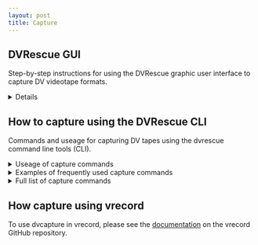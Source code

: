 ```yaml
---
layout: post
title: Capture
---
```


## DVRescue GUI
Step-by-step instructions for using the DVRescue graphic user interface to capture DV videotape formats. 
<details markdown=1>
  <summary markdown="span">Details</summary>
<iframe class="embed-doc" src="https://docs.google.com/document/d/e/2PACX-1vRi-g_KLJyzX89ZISEYD9v9kH8c-MABKZxjq-mnC9zWFdcLA0FFgoTQU1C2VxMUhlGvvWUwYCxjT1p2/pub?embedded=true"></iframe>
</details>

## How to capture using the DVRescue CLI
Commands and useage for capturing DV tapes using the dvrescue command line tools (CLI).
<details markdown=1>
  <summary markdown="span">Useage of capture commands</summary> <br />
  
**Basic useage:** <br />
Below is the order you should type the commands for capturing using the CLI.

1.) In the Terminal run ```dvrescue --list_devices``` to display the names of the devices connected to your computer. Note the name and device number of the one you want to use for capture. For example: <br />
```
$ dvrescue --list_devices <br />
0x80458280022265: Panasonic DV [DV]
```

2.) You can either type ```dvrescue``` at the start of the command or include the path to the version of dvrescue you want to use. Example: ```/usr/local/bin/dvrescue```

4.) If you only have one device connected, dvrescue will automatically select it. If you have more than one device connected, add the device number ```device://0x[device#]``` (for the corresponding deck you want to use for capture). Example (using the deck listed in step 1): ```dvrescue device://0x0x80458280022265``` 

5.) If you want dvrescue to rewind and recapture when it encounters an issue with a frame type ```--rewind-count``` and the number of attempts you want it to make before it moves on. Example if you wanted dvrescue to rewind and recapture 3 times: ```--rewind-count 3```

6.) Type ```-m``` to note you want to create a file.

7.) Type the files name. Add a space. Example: ```filename.dv```

8.) Type ```-m -``` to note you want to merge the multiple capture attempts for problematic frames (dvrescue will automatically rewind and try to capture the frame again when it encouters a problematic frame).

9.) To open a playback window during capture add ```| ffplay -```

10.) The full string to capture to the example device, create a file named "filename", using the rewind and recapture feature (with 3 attempts) and view the playback during capture would be: ```dvrescue device://0x0x80458280022265 --rewind-count 3 -m filename.dv -m - | ffplay -``` For more examples of frequently used dvcapture command strings, please see the section below. 

</details>


<details markdown=1>
  <summary markdown="span">Examples of frequently used capture commands</summary> <br />
  
**Basic capture (with only one deck connected)** <br />
```dvrescue -m filename.dv```

**Capture to a specific device:** <br />
```dvrescue device://0 filename.dv```

**Capture using rewind, recapture and merge:** <br />
```dvrescue --rewind-count 3 -m filename.dv -m```

**Capture using rewind, recapture and merge (3 attempts), show a preview window (with only one deck connected):** <br />
```dvrescue --rewind-count 3 -m filename.dv -m - | ffplay -```
</details>

<details markdown=1>
  <summary markdown="span">Full list of capture commands</summary>
  
All of these flags and options can also be viewed by typing dvrescue -h into the command line window.

    --help, -h
        Display this help and exit.

    --version
        Display DVRescue version and exit.

    --cc-format value
        Set Closed Captions output format to value.
        value can be 'scc', 'screen', 'srt'.
        If there is more than one instance of this option,
        this option is applied to the next --cc-output option.

    --cc-output value | -c value
        Store Closed Captions output to value (file name).
        File extension must be the format name (see above)
        if --cc-format is not provided.
        if content is different between Dseq and/or has more than 1 field,
        extension is prefixed by 'dseq%dseq%.' and/or 'field%field%.'.
        There can be more than one instance of this option.

    --cc-tc value
        Set Closed Captions output start time code to value.
        Used for SCC output.
        value format is HH:MM:SS;FF, or 'dv' (for DV first frame time code).

    --webvtt-output value | -s value
        Store WebVTT output to value (file name).

    --xml-output value | -x value
        Store XML output to value (file name).

    --merge value | -m value
        Merge all input files into value (file name),
        picking the best part of each file.

    --merge-log value
        Store merge log to value (file name).

    --merge-output-speed
        Report and merge frames having speed not meaning normal playback
        Is default (it will change in the future).

    --merge-ignore-speed
        Do not report and do not merge frames having speed not
        meaning normal playback.

    --merge-output-concealed
        Report and merge frames having all blocks concealed.
        Is default (it will change in the future).

    --merge-ignore-concealed
        Do not report and do not merge frames having all blocks concealed.

    --merge-log-missing
        Report frames considered as missing (due to time code jump etc).
        Is default if information output format is not CSV.

    --merge-hide-missing
        Do not report frames considered as missing (due to time code jump etc).
        Is default if information output format is CSV.

    --merge-log-intermediate
        Display additional lines of information
        about intermediate analysis during files merge.
        Is default if information output format is not CSV.

    --merge-hide-intermediate
        Hide additional lines of information
        about intermediate analysis during files merge.
        Is default if information output format is CSV.

    --csv
        Output is in CSV format rather than human readable text.

    --caption-presence-change value
        Split XML "frames" elements when there is a caption presence
        change (value = "y") or do not split (value = "n").
        Default is "n".

    --verbosity value | -v value
        Verbosity of the output set to value:
        0: no output.
        5: summary only.
        7: information per frame if there is a problem + summary.
        9: information per frame + summary.

    --timeout value
        Time out limit for the device or pipe input ("-" file name) set to value (in seconds)

    --capture
        Launch capture.
        Is the default if no --cmd option is provided.
        Usable only if input is a device.

    --in-control
        Include an integrated command line input for controlling the input.
        Usable only if input is a device.

    --list_devices
        List detected devices and their ID.

    --list_devices_json
        List detected devices and their ID (JSON output).

    --status
        Provide the status (playing, stop...) of the input.
        By default device://0 is used.
        Usable only if input is a device.

    --cmd value
        Send a command to the input.
        By default device://0 is used.
        Usable only if input is a device.
        value may be:
        play      Set speed to 1.0 and mode to play.
        srew      Set speed to -1.0 and mode to play.
        stop      Set speed to 0.0 and mode to no-play.
        rew       Set speed to -2.0 and mode to play.
        ff        Set speed to 2.0 and mode to play.

    --foreground
        With --cmd or --speed, wait for the device to stop.
        Usable only if input is a device.

    --mode value
        Send a command to the input with the specified mode.
        By default device://0 is used.
        By default value is n if speed is 0 else p.
        Usable only if input is a device.
        value may be:
        n         Set mode to no-play.
        p         Set mode to play.

    --speed value
        Send a command to the input with the specified speed (float).
        By default device://0 is used.
        By default value is 0 if mode is no-play else 1.
        Usable only if input is a device.

    --rewind-count value
        Automatically rewind to last good frame and capture again,
        value times.
        Usable only if input is a device.

    --rewind
        Same as --rewind-count 1

    --rewind-basename value
        Base name of files storing buggy frames per take
        Default is output file name.

If no output file name is provided, XML output is displayed on console output.

libbyshopfauf@Libbys-MacBook-Pro-M2 ~ % 

</details>

## How capture using vrecord
To use dvcapture in vrecord, please see the [documentation]([url](https://github.com/amiaopensource/vrecord/blob/main/Resources/Documentation/dv_info.md)) on the vrecord GitHub repository. 
